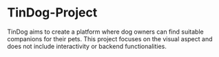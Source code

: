 # TinDog-Project
TinDog aims to create a platform where dog owners can find suitable companions for their pets. This project focuses on the visual aspect and does not include interactivity or backend functionalities.
